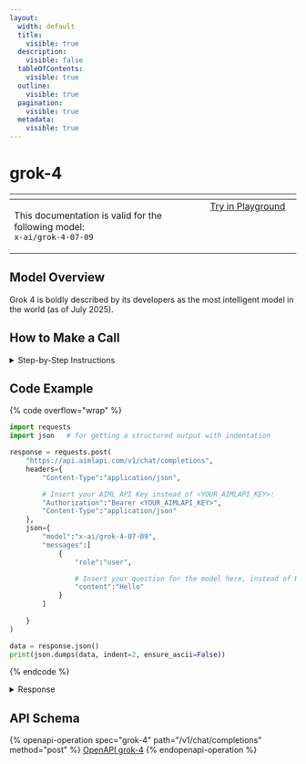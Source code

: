 ```yaml
---
layout:
  width: default
  title:
    visible: true
  description:
    visible: false
  tableOfContents:
    visible: true
  outline:
    visible: true
  pagination:
    visible: true
  metadata:
    visible: true
---
```


# grok-4

<table data-header-hidden data-full-width="true"><thead><tr><th width="546.4443969726562" valign="top"></th><th width="202.666748046875" valign="top"></th></tr></thead><tbody><tr><td valign="top"><div data-gb-custom-block data-tag="hint" data-style="info" class="hint hint-info"><p>This documentation is valid for the following model:   <br><code>x-ai/grok-4-07-09</code></p></div></td><td valign="top"><a href="https://aimlapi.com/app/?model=x-ai/grok-4-07-09&#x26;mode=chat" class="button primary">Try in Playground</a></td></tr></tbody></table>

## Model Overview

Grok 4 is boldly described by its developers as the most intelligent model in the world (as of July 2025).

## How to Make a Call

<details>

<summary>Step-by-Step Instructions</summary>

### :digit\_one:  Setup You Can’t Skip

:black\_small\_square:  [**Create an Account**](https://aimlapi.com/app/sign-up): Visit the AI/ML API website and create an account (if you don’t have one yet).\
:black\_small\_square:  [**Generate an API Key**](https://aimlapi.com/app/keys): After logging in, navigate to your account dashboard and generate your API key. Ensure that key is enabled on UI.

### &#x20;:digit\_two:  Copy the code example

Below, you'll find [a code example](grok-4.md#code-example) that shows how to structure the request. Choose the code snippet in your preferred programming language and copy it into your development environment.

### :digit\_three:  Modify the code example

:black\_small\_square:  Replace `<YOUR_AIMLAPI_KEY>` with your actual AI/ML API key from your account.\
:black\_small\_square:  Insert your question or request into the `content` field—this is what the model will respond to.

### :digit\_four:  <sup><sub><mark style="background-color:yellow;">(Optional)<mark style="background-color:yellow;"><sub></sup> Adjust other optional parameters if needed

Only `model` and `messages` are required parameters for this model (and we’ve already filled them in for you in the example), but you can include optional parameters if needed to adjust the model’s behavior. Below, you can find the corresponding [API schema](grok-4.md#api-schema), which lists all available parameters along with notes on how to use them.

### :digit\_five:  Run your modified code

Run your modified code in your development environment. Response time depends on various factors, but for simple prompts it rarely exceeds a few seconds.

{% hint style="success" %}
If you need a more detailed walkthrough for setting up your development environment and making a request step by step — feel free to use our [Quickstart guide](../../../quickstart/setting-up.md).
{% endhint %}

</details>

## Code Example

{% code overflow="wrap" %}
```python
import requests
import json   # for getting a structured output with indentation

response = requests.post(
    "https://api.aimlapi.com/v1/chat/completions",
    headers={
        "Content-Type":"application/json", 

        # Insert your AIML API Key instead of <YOUR_AIMLAPI_KEY>:
        "Authorization":"Bearer <YOUR_AIMLAPI_KEY>",
        "Content-Type":"application/json"
    },
    json={
        "model":"x-ai/grok-4-07-09",
        "messages":[
            {
                "role":"user",

                # Insert your question for the model here, instead of Hello:
                "content":"Hello"
            }
        ]
        
    }
)

data = response.json()
print(json.dumps(data, indent=2, ensure_ascii=False))
```
{% endcode %}

<details>

<summary>Response</summary>

{% code overflow="wrap" %}
```json5
{
  "id": "gen-1752837143-rG1L7RPFpBi9pJdCHTzm",
  "system_fingerprint": "fp_ff08cddfd3",
  "object": "chat.completion",
  "choices": [
    {
      "index": 0,
      "finish_reason": "stop",
      "logprobs": null,
      "message": {
        "role": "assistant",
        "content": "Hello! I'm Grok, built by xAI to help with answers, ideas, and a bit of cosmic wit. What can I do for you today? 🚀",
        "reasoning_content": "Thinking... Thinking... ",
        "refusal": null
      }
    }
  ],
  "created": 1752837143,
  "model": "x-ai/grok-4",
  "usage": {
    "prompt_tokens": 53,
    "completion_tokens": 5689,
    "total_tokens": 5742,
    "prompt_tokens_details": {
      "cached_tokens": 2
    },
    "completion_tokens_details": {
      "reasoning_tokens": 138
    }
  }
}
```
{% endcode %}

</details>

## API Schema

{% openapi-operation spec="grok-4" path="/v1/chat/completions" method="post" %}
[OpenAPI grok-4](https://raw.githubusercontent.com/aimlapi/api-docs/refs/heads/main/docs/api-references/text-models-llm/xAI/grok-4.json)
{% endopenapi-operation %}
